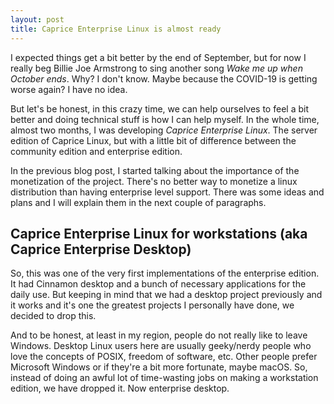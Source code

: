 ```yaml
---
layout: post
title: Caprice Enterprise Linux is almost ready
---
```


I expected things get a bit better by the end of September, but for now I really beg Billie Joe Armstrong to sing another song _Wake me up when October ends_. Why? I don't know. Maybe because the COVID-19 is getting worse again? I have no idea. 

But let's be honest, in this crazy time, we can help ourselves to feel a bit better and doing technical stuff is how I can help myself. In the whole time, almost two months, I was developing _Caprice Enterprise Linux_. The server edition of Caprice Linux, but with a little bit of difference between the community edition and enterprise edition. 

In the previous blog post, I started talking about the importance of the monetization of the project. There's no better way to monetize a linux distribution than having enterprise level support. There was some ideas and plans and I will explain them in the next couple of paragraphs.

## Caprice Enterprise Linux for workstations (aka Caprice Enterprise Desktop)

So, this was one of the very first implementations of the enterprise edition. It had Cinnamon desktop and a bunch of necessary applications for the daily use. But keeping in mind that we had a desktop project previously and it works and it's one the greatest projects I personally have done, we decided to drop this. 

And to be honest, at least in my region, people do not really like to leave Windows. Desktop Linux users here are usually geeky/nerdy people who love the concepts of POSIX, freedom of software, etc. Other people prefer Microsoft Windows or if they're a bit more fortunate, maybe macOS. So, instead of doing an awful lot of time-wasting jobs on making a workstation edition, we have dropped it. Now enterprise desktop. 

